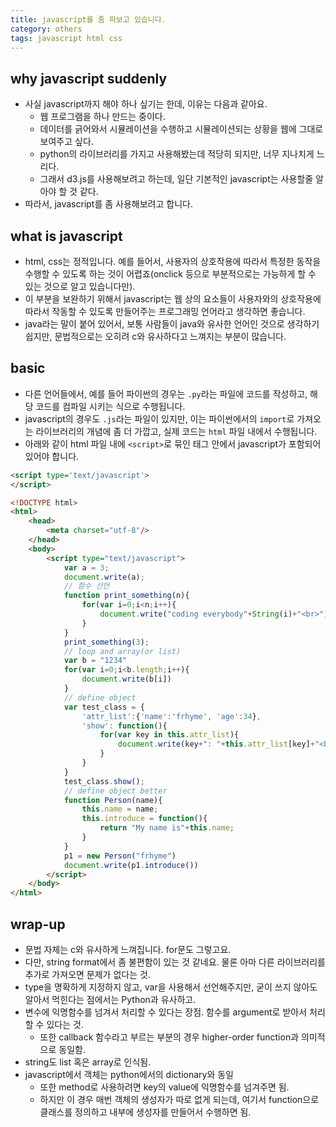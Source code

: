 ```yaml
---
title: javascript를 좀 파보고 있습니다. 
category: others
tags: javascript html css
---
```


## why javascript suddenly

- 사실 javascript까지 해야 하나 싶기는 한데, 이유는 다음과 같아요. 
    - 웹 프로그램을 하나 만드는 중이다. 
    - 데이터를 긁어와서 시뮬레이션을 수행하고 시뮬레이션되는 상황을 웹에 그대로 보여주고 싶다. 
    - python의 라이브러리를 가지고 사용해봤는데 적당히 되지만, 너무 지나치게 느리다. 
    - 그래서 d3.js를 사용해보려고 하는데, 일단 기본적인 javascript는 사용할줄 알아야 할 것 같다. 
- 따라서, javascript를 좀 사용해보려고 합니다. 

## what is javascript

- html, css는 정적입니다. 예를 들어서, 사용자의 상호작용에 따라서 특정한 동작을 수행할 수 있도록 하는 것이 어렵죠(onclick 등으로 부분적으로는 가능하게 할 수 있는 것으로 알고 있습니다만).
- 이 부분을 보완하기 위해서 javascript는 웹 상의 요소들이 사용자와의 상호작용에 따라서 작동할 수 있도록 만들어주는 프로그래밍 언어라고 생각하면 좋습니다. 
- java라는 말이 붙어 있어서, 보통 사람들이 java와 유사한 언어인 것으로 생각하기 쉽지만, 문법적으로는 오히려 c와 유사하다고 느껴지는 부분이 많습니다. 

## basic 

- 다른 언어들에서, 예를 들어 파이썬의 경우는 `.py`라는 파일에 코드를 작성하고, 해당 코드를 컴파일 시키는 식으로 수행됩니다. 
- javascript의 경우도 `.js`라는 파일이 있지만, 이는 파이썬에서의 `import`로 가져오는 라이브러리의 개념에 좀 더 가깝고, 실제 코드는 `html` 파일 내에서 수행됩니다. 
- 아래와 같이 html 파일 내에 `<script>`로 묶인 태그 안에서 javascript가 포함되어 있어야 합니다. 

```html
<script type='text/javascript'>
</script>
```

```html
<!DOCTYPE html>
<html>
    <head>
        <meta charset="utf-8"/>
    </head>
    <body>
        <script type="text/javascript">
            var a = 3;
            document.write(a);
            // 함수 선언
            function print_something(n){
                for(var i=0;i<n;i++){
                    document.write("coding everybody"+String(i)+"<br>");
                }
            }
            print_something(3);
            // loop and array(or list)
            var b = "1234"
            for(var i=0;i<b.length;i++){
                document.write(b[i])
            }
            // define object 
            var test_class = {
                'attr_list':{'name':'frhyme', 'age':34}, 
                'show': function(){
                    for(var key in this.attr_list){
                        document.write(key+": "+this.attr_list[key]+"<br>")
                    }
                }
            }
            test_class.show();
            // define object better
            function Person(name){
                this.name = name;
                this.introduce = function(){
                    return "My name is"+this.name;
                }
            }
            p1 = new Person("frhyme")
            document.write(p1.introduce())
        </script>
    </body>
</html>
```

## wrap-up

- 문법 자체는 c와 유사하게 느껴집니다. for문도 그렇고요. 
- 다만, string format에서 좀 불편함이 있는 것 같네요. 물론 아마 다른 라이브러리를 추가로 가져오면 문제가 없다는 것.
- type을 명확하게 지정하지 않고, var을 사용해서 선언해주지만, 굳이 쓰지 않아도 알아서 먹힌다는 점에서는 Python과 유사하고. 
- 변수에 익명함수를 넘겨서 처리할 수 있다는 장점. 함수를 argument로 받아서 처리할 수 있다는 것. 
    - 또한 callback 함수라고 부르는 부분의 경우 higher-order function과 의미적으로 동일함. 
- string도 list 혹은 array로 인식됨.
- javascript에서 객체는 python에서의 dictionary와 동일
    - 또한 method로 사용하려면 key의 value에 익명함수를 넘겨주면 됨. 
    - 하지만 이 경우 매번 객체의 생성자가 따로 없게 되는데, 여기서 function으로 클래스를 정의하고 내부에 생성자를 만들어서 수행하면 됨. 